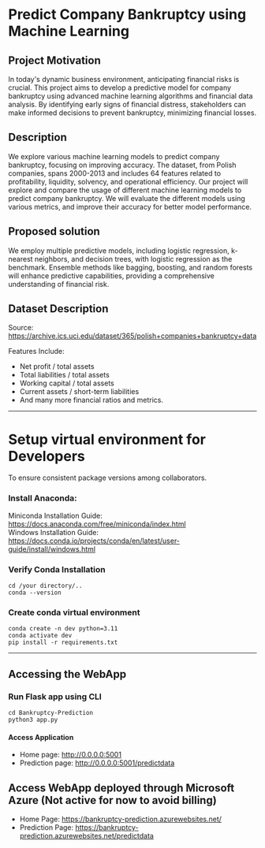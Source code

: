 # Predict Company Bankruptcy using Machine Learning


## Project Motivation
In today's dynamic business environment, anticipating financial risks is crucial. This project aims to develop a predictive model for company bankruptcy using advanced machine learning algorithms and financial data analysis. By identifying early signs of financial distress, stakeholders can make informed decisions to prevent bankruptcy, minimizing financial losses.

## Description
We explore various machine learning models to predict company bankruptcy, focusing on improving accuracy. The dataset, from Polish companies, spans 2000-2013 and includes 64 features related to profitability, liquidity, solvency, and operational efficiency.
Our project will explore and compare the usage of different machine learning models to predict company bankruptcy. We will evaluate the different models using various metrics, and improve their accuracy for better model performance. 

## Proposed solution
We employ multiple predictive models, including logistic regression, k-nearest neighbors, and decision trees, with logistic regression as the benchmark. Ensemble methods like bagging, boosting, and random forests will enhance predictive capabilities, providing a comprehensive understanding of financial risk.

## Dataset Description
Source: https://archive.ics.uci.edu/dataset/365/polish+companies+bankruptcy+data

Features Include:
- Net profit / total assets
- Total liabilities / total assets
- Working capital / total assets
- Current assets / short-term liabilities
- And many more financial ratios and metrics.
  
---

# Setup virtual environment for Developers
To ensure consistent package versions among collaborators.

### Install Anaconda:
Miniconda Installation Guide: https://docs.anaconda.com/free/miniconda/index.html  
Windows Installation Guide: https://docs.conda.io/projects/conda/en/latest/user-guide/install/windows.html  

### Verify Conda Installation
```
cd /your directory/..
conda --version
```

### Create conda virtual environment
```
conda create -n dev python=3.11 
conda activate dev
pip install -r requirements.txt
```

---

## Accessing the WebApp
### Run Flask app using CLI
```
cd Bankruptcy-Prediction
python3 app.py
```

#### Access Application
- Home page: http://0.0.0.0:5001
- Prediction page: http://0.0.0.0:5001/predictdata

## Access WebApp deployed through Microsoft Azure (Not active for now to avoid billing)  
- Home Page: https://bankruptcy-prediction.azurewebsites.net/  
- Prediction Page: https://bankruptcy-prediction.azurewebsites.net/predictdata  
 
